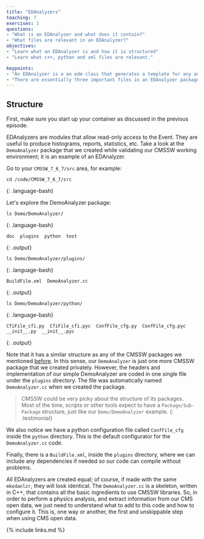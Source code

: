 ```yaml
---
title: "EDAnalyzers"
teaching: 7
exercises: 1
questions:
- "What is an EDAnalyzer and what does it contain?"
- "What files are relevant in an EDAnalyzer?"
objectives:
- "Learn what an EDAnalyzer is and how it is structured"
- "Learn what c++, python and xml files are relevant."

keypoints:
- "An EDAnalyzer is a an edm class that generates a template for any analysis code using CMSSW."
- "There are essentially three important files in an EDAnalyzer package, the source code in c++, the python config file and a Buildfile for tracking dependencies."
---
```


## Structure

First, make sure you start up your container as discussed in the previous episode.

EDAnalyzers are modules that allow read-only access to the Event. They are useful to produce histograms, reports, statistics, etc.  Take a look at the `DemoAnalyzer` package that we created while validating our CMSSW working environment; it is an example of an EDAnalyzer.  

Go to your `CMSSW_7_6_7/src` area, for example:

~~~
cd /code/CMSSW_7_6_7/src
~~~
{: .language-bash}

Let's explore the DemoAnalyzer package:

~~~
ls Demo/DemoAnalyzer/
~~~
{: .language-bash}

~~~
doc  plugins  python  test
~~~
{: .output}

~~~
ls Demo/DemoAnalyzer/plugins/
~~~
{: .language-bash}

~~~
BuildFile.xml  DemoAnalyzer.cc
~~~
{: .output}

~~~
ls Demo/DemoAnalyzer/python/
~~~
{: .language-bash}

~~~
CfiFile_cfi.py  CfiFile_cfi.pyc  ConfFile_cfg.py  ConfFile_cfg.pyc  __init__.py  __init__.pyc
~~~
{: .output}

Note that it has a similar structure as any of the CMSSW packages we mentioned [before](../01-introduction/index.html#structure-and-architecture).  In this sense, our `DemoAnalyzer` is just one more CMSSW package that we created privately.  However, the headers and implementation of our simple DemoAnalyzer are coded in one single file under the `plugins` directory.  The file was automatically named `DemoAnalyzer.cc` when we created the package.

> CMSSW could be very picky about the structure of its packages.  Most of the time, scripts or other tools expect to have a `Package/Sub-Package` structure, just like our `Demo/DemoAnalyzer` example.
{: .testimonial}

We also notice we have a python configuration file called `ConfFile_cfg` inside the `python` directory.  This is the default configurator for the `DemoAnalyzer.cc` code.

Finally, there is a `BuildFile.xml`, inside the `plugins` directory, where we can include any dependencies if needed so our code can compile without problems.

All EDAnalyzers are created equal; of course, if made with the same `mkedanlzr`, they will look identical.  The `DemoAnalyzer.cc` is a skeleton, written in C++, that contains all the basic ingredients to use CMSSW libraries.  So, in order to perform a physics analysis, and extract information from our CMS open data, we just need to understand what to add to this code and how to configure it.  This is, one way or another, the first and unskippable step when using CMS open data.


{% include links.md %}
